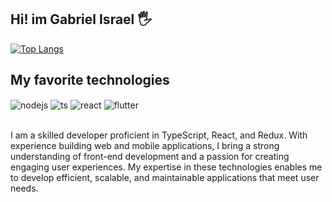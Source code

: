 ## Hi! im Gabriel Israel 🖐️


[![Top Langs](https://github-readme-stats.vercel.app/api/top-langs/?username=gabrielisraell&hide_progress=false&theme=dracula)](https://github.com/gabrielisraell/github-readme-stats)


## My favorite technologies

<div style="display: inline_block">
 <img align="center" alt="nodejs" src="https://img.shields.io/badge/Node.js-43853D?style=for-the-badge&logo=node.js&logoColor=white" />
  <img align="center" alt="ts" src="https://img.shields.io/badge/TypeScript-007ACC?style=for-the-badge&logo=typescript&logoColor=white" />
  <img align="center" alt="react" src="https://img.shields.io/badge/React-20232A?style=for-the-badge&logo=react&logoColor=61DAFB" />
  <img align="center" alt="flutter" src="https://img.shields.io/badge/Flutter-02569B?style=for-the-badge&logo=flutter&logoColor=white" />
</div><br/>


I am a skilled developer proficient in TypeScript, React, and Redux. With experience building web and mobile applications, I bring a strong understanding of front-end development and a passion for creating engaging user experiences. My expertise in these technologies enables me to develop efficient, scalable, and maintainable applications that meet user needs.
